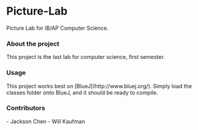 Picture-Lab
===========

Picture Lab for IB/AP Computer Science.

<h3>About the project</h3>
This project is the last lab for computer science, first semester.

<h3>Usage</h3>
This project works best on [BlueJ](http://www.bluej.org/). Simply load the classes folder onto BlueJ, and it should be ready to compile.

<h3>Contributors</h3>
 - Jackson Chen
 - Will Kaufman
